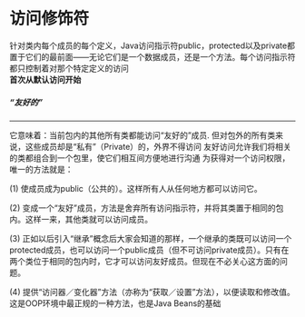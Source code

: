 # 访问修饰符
针对类内每个成员的每个定义，Java访问指示符public，protected以及private都置于它们的最前面——无论它们是一个数据成员，还是一个方法。每个访问指示符都只控制着对那个特定定义的访问
<br />
**首次从默认访问开始**
<br />
##### “友好的”

---
它意味着：当前包内的其他所有类都能访问“友好的”成员.
但对包外的所有类来说，这些成员却是“私有”（Private）的，外界不得访问
友好访问允许我们将相关的类都组合到一个包里，使它们相互间方便地进行沟通
为获得对一个访问权限，唯一的方法就是：

(1) 使成员成为public（公共的）。这样所有人从任何地方都可以访问它。

(2) 变成一个“友好”成员，方法是舍弃所有访问指示符，并将其类置于相同的包内。这样一来，其他类就可以访问成员。

(3) 正如以后引入“继承”概念后大家会知道的那样，一个继承的类既可以访问一个protected成员，也可以访问一个public成员（但不可访问private成员）。只有在两个类位于相同的包内时，它才可以访问友好成员。但现在不必关心这方面的问题。

(4) 提供“访问器／变化器”方法（亦称为“获取／设置”方法），以便读取和修改值。这是OOP环境中最正规的一种方法，也是Java Beans的基础